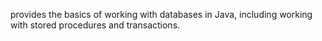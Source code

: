 provides the basics of working with databases in Java, including working with stored procedures and transactions.